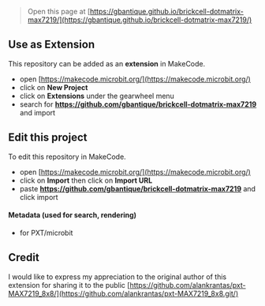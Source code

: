 
> Open this page at [https://gbantique.github.io/brickcell-dotmatrix-max7219/](https://gbantique.github.io/brickcell-dotmatrix-max7219/)

## Use as Extension

This repository can be added as an **extension** in MakeCode.

* open [https://makecode.microbit.org/](https://makecode.microbit.org/)
* click on **New Project**
* click on **Extensions** under the gearwheel menu
* search for **https://github.com/gbantique/brickcell-dotmatrix-max7219** and import

## Edit this project

To edit this repository in MakeCode.

* open [https://makecode.microbit.org/](https://makecode.microbit.org/)
* click on **Import** then click on **Import URL**
* paste **https://github.com/gbantique/brickcell-dotmatrix-max7219** and click import

#### Metadata (used for search, rendering)

* for PXT/microbit
<script src="https://makecode.com/gh-pages-embed.js"></script><script>makeCodeRender("{{ site.makecode.home_url }}", "{{ site.github.owner_name }}/{{ site.github.repository_name }}");</script>

## Credit
I would like to express my appreciation to the original author of this extension for sharing it to the public
[https://github.com/alankrantas/pxt-MAX7219_8x8/](https://github.com/alankrantas/pxt-MAX7219_8x8.git/)
